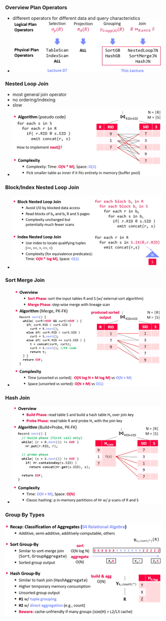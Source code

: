 ### Overview Plan Operators
+  different operators for different data and query characteristics
+  ![](../../../../z_images/Pasted%20image%2020220512153427.png)

### Nested Loop Join
+ most general join operator
+ no ordering/indexing
+ slow
+ ![](../../../../z_images/Pasted%20image%2020220512153529.png)

### Block/Index Nested Loop Join
+  ![](../../../../z_images/Pasted%20image%2020220512153633.png)

### Sort Merge Join
+ ![](../../../../z_images/Pasted%20image%2020220512153748.png)

### Hash Join
+ ![](../../../../z_images/Pasted%20image%2020220512153836.png)

### Group By Types
![](../../../../z_images/Pasted%20image%2020220512153906.png)